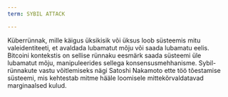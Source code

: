 ```yaml
---
term: SYBIL ATTACK

---
```

Küberrünnak, mille käigus üksikisik või üksus loob süsteemis mitu valeidentiteeti, et avaldada lubamatut mõju või saada lubamatu eelis. Bitcoini kontekstis on sellise rünnaku eesmärk saada süsteemi üle lubamatut mõju, manipuleerides sellega konsensusmehhanisme. Sybil-rünnakute vastu võitlemiseks nägi Satoshi Nakamoto ette töö tõestamise süsteemi, mis kehtestab mitme hääle loomisele mittekõrvaldatavad marginaalsed kulud.